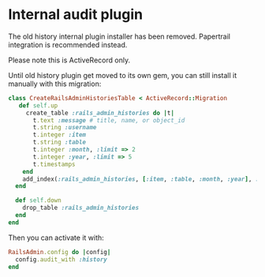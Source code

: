 # Internal audit plugin

The old history internal plugin installer has been removed. Papertrail integration is recommended instead.

Please note this is ActiveRecord only.

Until old history plugin get moved to its own gem, you can still install it manually with this migration:

```ruby
class CreateRailsAdminHistoriesTable < ActiveRecord::Migration
   def self.up
     create_table :rails_admin_histories do |t|
       t.text :message # title, name, or object_id
       t.string :username
       t.integer :item
       t.string :table
       t.integer :month, :limit => 2
       t.integer :year, :limit => 5
       t.timestamps
    end
    add_index(:rails_admin_histories, [:item, :table, :month, :year], :name => 'index_rails_admin_histories' )
  end

  def self.down
    drop_table :rails_admin_histories
  end
end
```

Then you can activate it with:

```ruby
RailsAdmin.config do |config|
  config.audit_with :history
end
```
